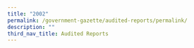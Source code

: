 ```yaml
---
title: "2002"
permalink: /government-gazette/audited-reports/permalink/
description: ""
third_nav_title: Audited Reports
---
```

